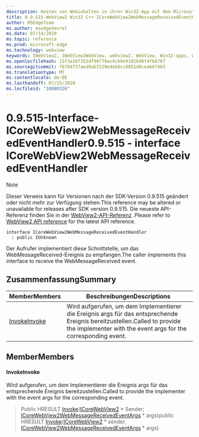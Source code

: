 ```yaml
---
description: Hosten von Webinhalten in ihrer Win32-App mit dem Microsoft Edge WebView2-Steuerelement
title: 0.9.515-WebView2 Win32 C++ ICoreWebView2WebMessageReceivedEventHandler
author: MSEdgeTeam
ms.author: msedgedevrel
ms.date: 07/14/2020
ms.topic: reference
ms.prod: microsoft-edge
ms.technology: webview
keywords: IWebView2, IWebView2WebView, webview2, WebView, Win32-apps, Win32, Edge, ICoreWebView2, ICoreWebView2Controller, Browser-Steuerelement, Edge-HTML
ms.openlocfilehash: 15f3a16f352df90779ac4cb9e91026d8f4fb6767
ms.sourcegitcommit: f6764f57aed9ab7229e4eb6cc8851d0cea667403
ms.translationtype: MT
ms.contentlocale: de-DE
ms.lasthandoff: 07/15/2020
ms.locfileid: "10880326"
---
```

# <span data-ttu-id="c2843-104">0.9.515-Interface-ICoreWebView2WebMessageReceivedEventHandler</span><span class="sxs-lookup"><span data-stu-id="c2843-104">0.9.515 - interface ICoreWebView2WebMessageReceivedEventHandler</span></span> 

> [!NOTE]
> <span data-ttu-id="c2843-105">Dieser Verweis kann für Versionen nach der SDK-Version 0.9.515 geändert oder nicht mehr zur Verfügung stehen.</span><span class="sxs-lookup"><span data-stu-id="c2843-105">This reference may be altered or unavailable for releases after SDK version 0.9.515.</span></span> <span data-ttu-id="c2843-106">Die neueste API-Referenz finden Sie in der [WebView2-API-Referenz](../../../webview2-api-reference.md) .</span><span class="sxs-lookup"><span data-stu-id="c2843-106">Please refer to [WebView2 API reference](../../../webview2-api-reference.md) for the latest API reference.</span></span>

```
interface ICoreWebView2WebMessageReceivedEventHandler
  : public IUnknown
```

<span data-ttu-id="c2843-107">Der Aufrufer implementiert diese Schnittstelle, um das WebMessageReceived-Ereignis zu empfangen.</span><span class="sxs-lookup"><span data-stu-id="c2843-107">The caller implements this interface to receive the WebMessageReceived event.</span></span>

## <span data-ttu-id="c2843-108">Zusammenfassung</span><span class="sxs-lookup"><span data-stu-id="c2843-108">Summary</span></span>

 <span data-ttu-id="c2843-109">Member</span><span class="sxs-lookup"><span data-stu-id="c2843-109">Members</span></span>                        | <span data-ttu-id="c2843-110">Beschreibungen</span><span class="sxs-lookup"><span data-stu-id="c2843-110">Descriptions</span></span>
--------------------------------|---------------------------------------------
[<span data-ttu-id="c2843-111">Invoke</span><span class="sxs-lookup"><span data-stu-id="c2843-111">Invoke</span></span>](#invoke) | <span data-ttu-id="c2843-112">Wird aufgerufen, um dem Implementierer die Ereignis args für das entsprechende Ereignis bereitzustellen.</span><span class="sxs-lookup"><span data-stu-id="c2843-112">Called to provide the implementer with the event args for the corresponding event.</span></span>

## <span data-ttu-id="c2843-113">Member</span><span class="sxs-lookup"><span data-stu-id="c2843-113">Members</span></span>

#### <span data-ttu-id="c2843-114">Invoke</span><span class="sxs-lookup"><span data-stu-id="c2843-114">Invoke</span></span> 

<span data-ttu-id="c2843-115">Wird aufgerufen, um dem Implementierer die Ereignis args für das entsprechende Ereignis bereitzustellen.</span><span class="sxs-lookup"><span data-stu-id="c2843-115">Called to provide the implementer with the event args for the corresponding event.</span></span>

> <span data-ttu-id="c2843-116">Public HRESULT [Invoke](#invoke)([ICoreWebView2](icorewebview2.md) \* Sender; [ICoreWebView2WebMessageReceivedEventArgs](icorewebview2webmessagereceivedeventargs.md) \* args)</span><span class="sxs-lookup"><span data-stu-id="c2843-116">public HRESULT [Invoke](#invoke)([ICoreWebView2](icorewebview2.md) \* sender, [ICoreWebView2WebMessageReceivedEventArgs](icorewebview2webmessagereceivedeventargs.md) \* args)</span></span>

